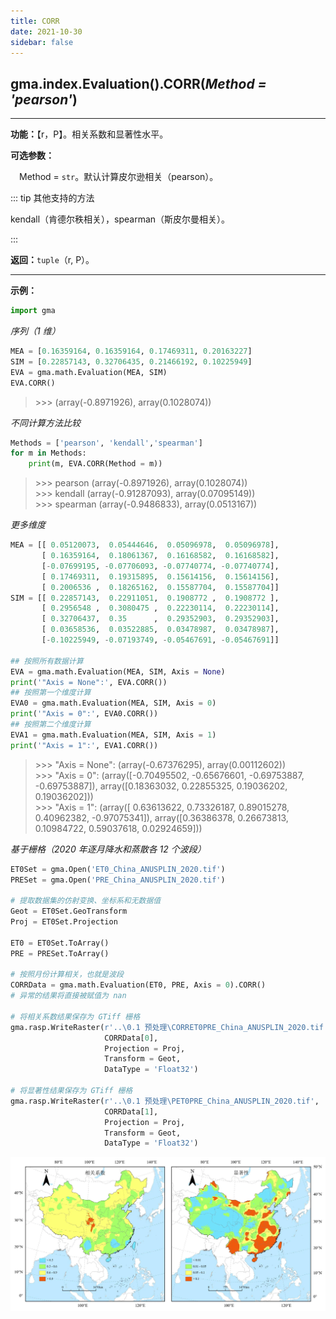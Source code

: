 ```yaml
---
title: CORR
date: 2021-10-30
sidebar: false
---
```


## gma.index.Evaluation().**CORR**(*Method = 'pearson'*)
---

**功能：**【r，P】。相关系数和显著性水平。

**可选参数：** 

&emsp;Method = `str`。默认计算皮尔逊相关（pearson）。
        
::: tip 其他支持的方法

kendall（肯德尔秩相关），spearman（斯皮尔曼相关）。

:::

**返回：**`tuple`（r, P）。

---

**示例：**

```python
import gma
```

*序列（1 维）*

```python
MEA = [0.16359164, 0.16359164, 0.17469311, 0.20163227]
SIM = [0.22857143, 0.32706435, 0.21466192, 0.10225949]
EVA = gma.math.Evaluation(MEA, SIM)
EVA.CORR()
```
> \>>> (array(-0.8971926), array(0.1028074))

*不同计算方法比较*

```python
Methods = ['pearson', 'kendall','spearman']
for m in Methods:
    print(m, EVA.CORR(Method = m))
```
> \>>> pearson (array(-0.8971926), array(0.1028074))<br>
> \>>> kendall (array(-0.91287093), array(0.07095149))<br>
> \>>> spearman (array(-0.9486833), array(0.0513167))

*更多维度*
```python
MEA = [[ 0.05120073,  0.05444646,  0.05096978,  0.05096978],
       [ 0.16359164,  0.18061367,  0.16168582,  0.16168582],
       [-0.07699195, -0.07706093, -0.07740774, -0.07740774],
       [ 0.17469311,  0.19315895,  0.15614156,  0.15614156],
       [ 0.2006536 ,  0.18265162,  0.15587704,  0.15587704]]
SIM = [[ 0.22857143,  0.22911051,  0.1908772 ,  0.1908772 ],
       [ 0.2956548 ,  0.3080475 ,  0.22230114,  0.22230114],
       [ 0.32706437,  0.35      ,  0.29352903,  0.29352903],
       [ 0.03658536,  0.03522885,  0.03478987,  0.03478987],
       [-0.10225949, -0.07193749, -0.05467691, -0.05467691]]

## 按照所有数据计算
EVA = gma.math.Evaluation(MEA, SIM, Axis = None)
print('"Axis = None":', EVA.CORR())
## 按照第一个维度计算
EVA0 = gma.math.Evaluation(MEA, SIM, Axis = 0)
print('"Axis = 0":', EVA0.CORR())
## 按照第二个维度计算
EVA1 = gma.math.Evaluation(MEA, SIM, Axis = 1)
print('"Axis = 1":', EVA1.CORR())
```
> \>>> "Axis = None": (array(-0.67376295), array(0.00112602))<br>
> \>>> "Axis = 0": (array([-0.70495502, -0.65676601, -0.69753887, -0.69753887]), array([0.18363032, 0.22855325, 0.19036202, 0.19036202]))<br>
> \>>> "Axis = 1": (array([ 0.63613622,  0.73326187,  0.89015278,  0.40962382, -0.97075341]), array([0.36386378, 0.26673813, 0.10984722, 0.59037618, 0.02924659]))

*基于栅格（2020 年逐月降水和蒸散各 12 个波段）*

```python
ET0Set = gma.Open('ET0_China_ANUSPLIN_2020.tif')
PRESet = gma.Open('PRE_China_ANUSPLIN_2020.tif')

# 提取数据集的仿射变换、坐标系和无数据值
Geot = ET0Set.GeoTransform
Proj = ET0Set.Projection

ET0 = ET0Set.ToArray()
PRE = PRESet.ToArray()

# 按照月份计算相关，也就是波段
CORRData = gma.math.Evaluation(ET0, PRE, Axis = 0).CORR()
# 异常的结果将直接被赋值为 nan

# 将相关系数结果保存为 GTiff 栅格
gma.rasp.WriteRaster(r'..\0.1 预处理\CORRET0PRE_China_ANUSPLIN_2020.tif', 
                     CORRData[0], 
                     Projection = Proj, 
                     Transform = Geot,
                     DataType = 'Float32')

# 将显著性结果保存为 GTiff 栅格
gma.rasp.WriteRaster(r'..\0.1 预处理\PET0PRE_China_ANUSPLIN_2020.tif', 
                     CORRData[1], 
                     Projection = Proj, 
                     Transform = Geot,
                     DataType = 'Float32')
```
![](/math/CORR.webp)
